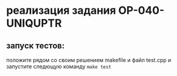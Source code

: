 # реализация задания OP-040-UNIQUPTR #
## запуск тестов: ##
положите рядом со своим решением makefile и файл test.cpp и запустите следющую команду
`make test`
